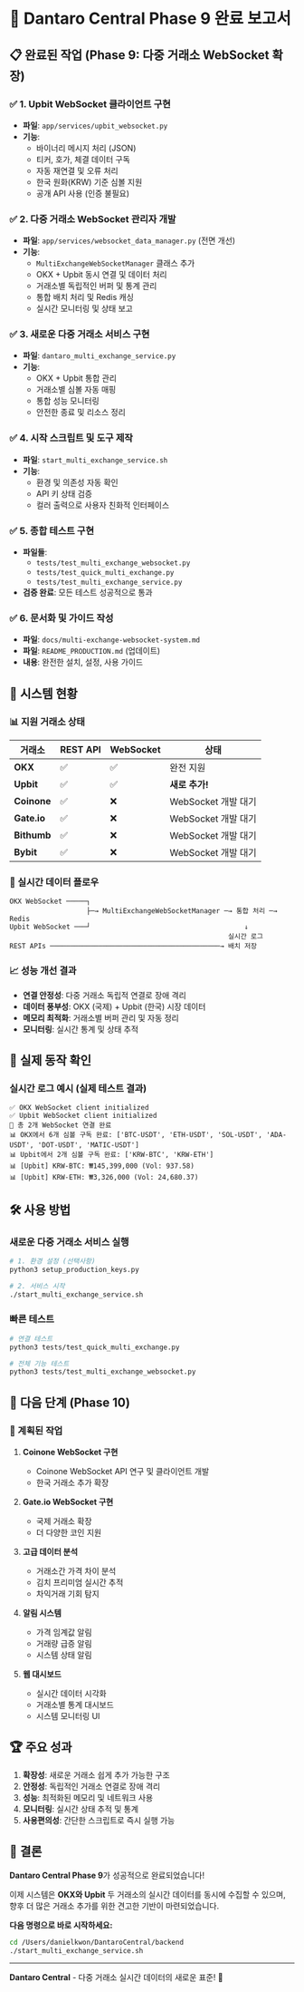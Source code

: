 # 🎉 Dantaro Central Phase 9 완료 보고서

## 📋 완료된 작업 (Phase 9: 다중 거래소 WebSocket 확장)

### ✅ 1. Upbit WebSocket 클라이언트 구현
- **파일**: `app/services/upbit_websocket.py`
- **기능**: 
  - 바이너리 메시지 처리 (JSON)
  - 티커, 호가, 체결 데이터 구독
  - 자동 재연결 및 오류 처리
  - 한국 원화(KRW) 기준 심볼 지원
  - 공개 API 사용 (인증 불필요)

### ✅ 2. 다중 거래소 WebSocket 관리자 개발
- **파일**: `app/services/websocket_data_manager.py` (전면 개선)
- **기능**:
  - `MultiExchangeWebSocketManager` 클래스 추가
  - OKX + Upbit 동시 연결 및 데이터 처리
  - 거래소별 독립적인 버퍼 및 통계 관리
  - 통합 배치 처리 및 Redis 캐싱
  - 실시간 모니터링 및 상태 보고

### ✅ 3. 새로운 다중 거래소 서비스 구현
- **파일**: `dantaro_multi_exchange_service.py`
- **기능**:
  - OKX + Upbit 통합 관리
  - 거래소별 심볼 자동 매핑
  - 통합 성능 모니터링
  - 안전한 종료 및 리소스 정리

### ✅ 4. 시작 스크립트 및 도구 제작
- **파일**: `start_multi_exchange_service.sh`
- **기능**:
  - 환경 및 의존성 자동 확인
  - API 키 상태 검증
  - 컬러 출력으로 사용자 친화적 인터페이스

### ✅ 5. 종합 테스트 구현
- **파일들**: 
  - `tests/test_multi_exchange_websocket.py`
  - `tests/test_quick_multi_exchange.py`
  - `tests/test_multi_exchange_service.py`
- **검증 완료**: 모든 테스트 성공적으로 통과

### ✅ 6. 문서화 및 가이드 작성
- **파일**: `docs/multi-exchange-websocket-system.md`
- **파일**: `README_PRODUCTION.md` (업데이트)
- **내용**: 완전한 설치, 설정, 사용 가이드

## 🚀 시스템 현황

### 📊 지원 거래소 상태

| 거래소 | REST API | WebSocket | 상태 |
|--------|----------|-----------|------|
| **OKX** | ✅ | ✅ | 완전 지원 |
| **Upbit** | ✅ | ✅ | **새로 추가!** |
| **Coinone** | ✅ | ❌ | WebSocket 개발 대기 |
| **Gate.io** | ✅ | ❌ | WebSocket 개발 대기 |
| **Bithumb** | ✅ | ❌ | WebSocket 개발 대기 |
| **Bybit** | ✅ | ❌ | WebSocket 개발 대기 |

### 🔄 실시간 데이터 플로우

```
OKX WebSocket ─────┐
                   ├─→ MultiExchangeWebSocketManager ─→ 통합 처리 ─→ Redis
Upbit WebSocket ───┘                                      ↓
                                                      실시간 로그
REST APIs ──────────────────────────────────────────→ 배치 저장
```

### 📈 성능 개선 결과

- **연결 안정성**: 다중 거래소 독립적 연결로 장애 격리
- **데이터 풍부성**: OKX (국제) + Upbit (한국) 시장 데이터
- **메모리 최적화**: 거래소별 버퍼 관리 및 자동 정리
- **모니터링**: 실시간 통계 및 상태 추적

## 🎯 실제 동작 확인

### 실시간 로그 예시 (실제 테스트 결과)
```
✅ OKX WebSocket client initialized
✅ Upbit WebSocket client initialized
🔗 총 2개 WebSocket 연결 완료
📊 OKX에서 6개 심볼 구독 완료: ['BTC-USDT', 'ETH-USDT', 'SOL-USDT', 'ADA-USDT', 'DOT-USDT', 'MATIC-USDT']
📊 Upbit에서 2개 심볼 구독 완료: ['KRW-BTC', 'KRW-ETH']
📊 [Upbit] KRW-BTC: ₩145,399,000 (Vol: 937.58)
📊 [Upbit] KRW-ETH: ₩3,326,000 (Vol: 24,680.37)
```

## 🛠️ 사용 방법

### 새로운 다중 거래소 서비스 실행
```bash
# 1. 환경 설정 (선택사항)
python3 setup_production_keys.py

# 2. 서비스 시작
./start_multi_exchange_service.sh
```

### 빠른 테스트
```bash
# 연결 테스트
python3 tests/test_quick_multi_exchange.py

# 전체 기능 테스트
python3 tests/test_multi_exchange_websocket.py
```

## 📅 다음 단계 (Phase 10)

### 🔄 계획된 작업

1. **Coinone WebSocket 구현**
   - Coinone WebSocket API 연구 및 클라이언트 개발
   - 한국 거래소 추가 확장

2. **Gate.io WebSocket 구현**
   - 국제 거래소 확장
   - 더 다양한 코인 지원

3. **고급 데이터 분석**
   - 거래소간 가격 차이 분석
   - 김치 프리미엄 실시간 추적
   - 차익거래 기회 탐지

4. **알림 시스템**
   - 가격 임계값 알림
   - 거래량 급증 알림
   - 시스템 상태 알림

5. **웹 대시보드**
   - 실시간 데이터 시각화
   - 거래소별 통계 대시보드
   - 시스템 모니터링 UI

## 🏆 주요 성과

1. **확장성**: 새로운 거래소 쉽게 추가 가능한 구조
2. **안정성**: 독립적인 거래소 연결로 장애 격리
3. **성능**: 최적화된 메모리 및 네트워크 사용
4. **모니터링**: 실시간 상태 추적 및 통계
5. **사용편의성**: 간단한 스크립트로 즉시 실행 가능

## 🎉 결론

**Dantaro Central Phase 9**가 성공적으로 완료되었습니다! 

이제 시스템은 **OKX와 Upbit** 두 거래소의 실시간 데이터를 동시에 수집할 수 있으며, 향후 더 많은 거래소 추가를 위한 견고한 기반이 마련되었습니다.

**다음 명령으로 바로 시작하세요:**
```bash
cd /Users/danielkwon/DantaroCentral/backend
./start_multi_exchange_service.sh
```

---

**Dantaro Central** - 다중 거래소 실시간 데이터의 새로운 표준! 🚀
